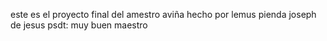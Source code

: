 este es el proyecto final del amestro aviña 
hecho por lemus pienda joseph de jesus
psdt: muy buen maestro
